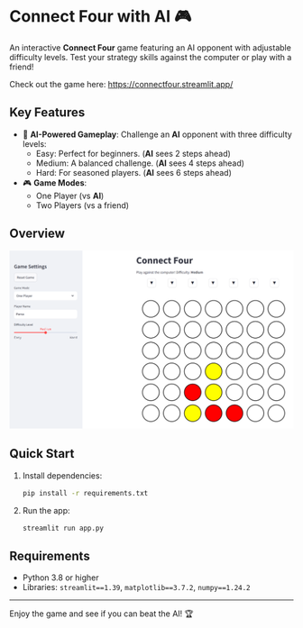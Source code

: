 
# Connect Four with AI 🎮

An interactive **Connect Four** game featuring an AI opponent with adjustable difficulty levels. Test your strategy skills against the computer or play with a friend!

Check out the game here: https://connectfour.streamlit.app/

## Key Features
- 🧠 **AI-Powered Gameplay**: Challenge an **AI** opponent with three difficulty levels:
  - Easy: Perfect for beginners. (**AI** sees 2 steps ahead)
  - Medium: A balanced challenge. (**AI** sees 4 steps ahead)
  - Hard: For seasoned players. (**AI** sees 6 steps ahead)
- 🎮 **Game Modes**: 
  - One Player (vs **AI**)
  - Two Players (vs a friend)
  
## Overview

![App Screenshot](Screenshot.png) 


## Quick Start
1. Install dependencies:
   ```bash
   pip install -r requirements.txt
   ```
2. Run the app:
   ```bash
   streamlit run app.py
   ```
 
## Requirements
- Python 3.8 or higher
- Libraries: `streamlit==1.39`, `matplotlib==3.7.2`, `numpy==1.24.2`

---

Enjoy the game and see if you can beat the AI! 🏆